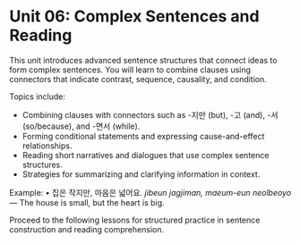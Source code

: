 # Unit 06: Complex Sentences and Reading

This unit introduces advanced sentence structures that connect ideas to form complex sentences. You will learn to combine clauses using connectors that indicate contrast, sequence, causality, and condition.

Topics include:
- Combining clauses with connectors such as -지만 (but), -고 (and), -서 (so/because), and -면서 (while).
- Forming conditional statements and expressing cause-and-effect relationships.
- Reading short narratives and dialogues that use complex sentence structures.
- Strategies for summarizing and clarifying information in context.

Example:
• 집은 작지만, 마음은 넓어요.
  *jibeun jagjiman, maeum-eun neolbeoyo* — The house is small, but the heart is big.

Proceed to the following lessons for structured practice in sentence construction and reading comprehension.